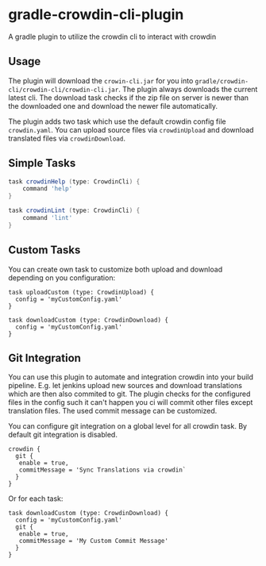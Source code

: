# gradle-crowdin-cli-plugin
A gradle plugin to utilize the crowdin cli to interact with crowdin

## Usage

The plugin will download the `crowin-cli.jar` for you into `gradle/crowdin-cli/crowdin-cli/crowdin-cli.jar`. 
The plugin always downloads the current latest cli. The download task checks if the zip file on server is newer than the downloaded one and download the newer file automatically.

The plugin adds two task which use the default crowdin config file `crowdin.yaml`. You can upload source files via `crowdinUpload` and download translated files via `crowdinDownload`.

## Simple Tasks

```gradle
task crowdinHelp (type: CrowdinCli) {
    command 'help'
}

task crowdinLint (type: CrowdinCli) {
    command 'lint'
}
```
## Custom Tasks

You can create own task to customize both upload and download depending on you configuration:

```
task uploadCustom (type: CrowdinUpload) {
  config = 'myCustomConfig.yaml'
}

task downloadCustom (type: CrowdinDownload) {
  config = 'myCustomConfig.yaml'
}
```

## Git Integration

You can use this plugin to automate and integration crowdin into your build pipeline. E.g. let jenkins upload new sources and download translations which are then also commited to git. The plugin checks for the configured files in the config such it can't happen you ci will commit other files except translation files. The used commit message can be customized.

You can configure git integration on a global level for all crowdin task. By default git integration is disabled.

```
crowdin {
  git {
   enable = true,
   commitMessage = 'Sync Translations via crowdin`
  }
}
```

Or for each task:

```
task downloadCustom (type: CrowdinDownload) {
  config = 'myCustomConfig.yaml'
  git {
   enable = true,
   commitMessage = 'My Custom Commit Message'
  }
}
```
